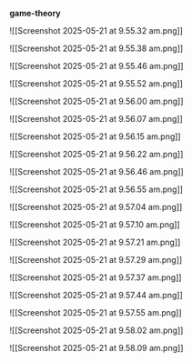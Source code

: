 **game-theory**

![[Screenshot 2025-05-21 at 9.55.32 am.png]]

![[Screenshot 2025-05-21 at 9.55.38 am.png]]

![[Screenshot 2025-05-21 at 9.55.46 am.png]]

![[Screenshot 2025-05-21 at 9.55.52 am.png]]

![[Screenshot 2025-05-21 at 9.56.00 am.png]]

![[Screenshot 2025-05-21 at 9.56.07 am.png]]

![[Screenshot 2025-05-21 at 9.56.15 am.png]]

![[Screenshot 2025-05-21 at 9.56.22 am.png]]

![[Screenshot 2025-05-21 at 9.56.46 am.png]]

![[Screenshot 2025-05-21 at 9.56.55 am.png]]

![[Screenshot 2025-05-21 at 9.57.04 am.png]]

![[Screenshot 2025-05-21 at 9.57.10 am.png]]

![[Screenshot 2025-05-21 at 9.57.21 am.png]]

![[Screenshot 2025-05-21 at 9.57.29 am.png]]

![[Screenshot 2025-05-21 at 9.57.37 am.png]]

![[Screenshot 2025-05-21 at 9.57.44 am.png]]

![[Screenshot 2025-05-21 at 9.57.55 am.png]]

![[Screenshot 2025-05-21 at 9.58.02 am.png]]

![[Screenshot 2025-05-21 at 9.58.09 am.png]]
